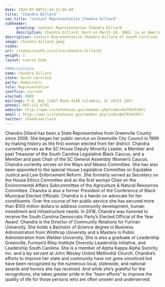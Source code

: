 ```yaml
---
date: 2024-07-09T11:54:12-05:00
title: "Chandra Dillard"
seo_title: "contact Representative Chandra Dillard"
subheader:
     greeting: Contact Representative Chandra Dillard
     description: Chandra Dillard, born on March 10, 1965, is an American politician from the Democratic Party. She is a member of the South Carolina House of Representatives, representing District 23. She assumed office in 2008.
description: Contact Representative Chandra Dillard of South Carolina. Contact information for Chandra Dillard includes email address, phone number, and mailing address.
image: chandra-dillard.jpeg
video:
url: /states/south-carolina/chandra-dillard/
weight: 1
layout: course_home

####candidate
name: Chandra Dillard
state: South Carolina
party: Democratic
role: Representative
inoffice: current
elected: 2009
mailing1: P.O. Box 11867 Room 414B Columbia, SC 29211-1867
phone1: 803-212-6791
website: http://www.scstatehouse.gov/member.php?code=0479545397/
email : http://www.scstatehouse.gov/member.php?code=0479545397/
twitter: chandradillard
---
```

Chandra Dillard has been a State Representative from Greenville County since 2008. She began her public service on Greenville City Council in 1999 by making history as the first woman elected from her district.  Chandra currently serves as the SC House Deputy Minority Leader, a Member and past Treasurer of the South Carolina Legislative Black Caucus, and a Member and past Chair of the SC General Assembly Women’s Caucus.
Chandra currently serves on the Ways and Means Committee. She has also been appointed to the special House Legislative Committee on Equitable Justice and Law Enforcement Reform.  She formerly served as Secretary on the House Ethics Committee and as the first woman Chair on the Environmental Affairs Subcommittee of the Agriculture & Natural Resources Committee.  Chandra is also a former President of the Conference of Black Municipal Elected Officials.
Chandra is a hands-on advocate for her constituents.  Over the course of her public service she has secured more than $100 million dollars to address community development, human investment and infrastructure needs. In 2018, Chandra was honored to receive the South Carolina Democratic Party’s Elected Official of the Year Award.
Chandra is the Director of Community Relations for Furman University.   She holds a Bachelor of Science degree in Business Administration from Winthrop University and a Masters in Public Administration from Walden University. She is also a graduate of Leadership Greenville, Furman’s Riley Institute Diversity Leadership Initiative, and Leadership South Carolina.  She is a member of Alpha Kappa Alpha Sorority, Inc. and a lay servant at John Wesley United Methodist Church. 
Chandra’s efforts to improve her state and community have not gone unnoticed but have been recognized by the numerous local, statewide, and national awards and honors she has received.  And while she’s grateful for the recognitions, she takes greater pride in the “team efforts” to improve the quality of life for those persons who are often unseen and underserved.
